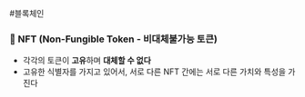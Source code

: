 ---
---

#블록체인 
### 📌 NFT (Non-Fungible Token - 비대체불가능 토큰)
+ 각각의 토큰이 **고유**하며 **대체할 수 없다**
+ 고유한 식별자를 가지고 있어서, 서로 다른 NFT 간에는 서로 다른 가치와 특성을 가진다